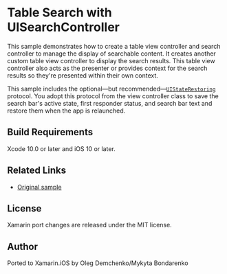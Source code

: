 Table Search with UISearchController
====================================

This sample demonstrates how to create a table view controller and search controller to manage the display of searchable content. It creates another custom table view controller to display the search results. This table view controller also acts as the presenter or provides context for the search results so they're presented within their own context.

This sample includes the optional—but recommended—[`UIStateRestoring`](https://developer.apple.com/documentation/uikit/uistaterestoring) protocol. You adopt this protocol from the view controller class to save the search bar's active state, first responder status, and search bar text and restore them when the app is relaunched.


Build Requirements
-------

Xcode 10.0 or later and iOS 10 or later.

Related Links
-------

- [Original sample](https://developer.apple.com/documentation/uikit/view_controllers/displaying_searchable_content_by_using_a_search_controller#//apple_ref/doc/uid/TP40014683)

License
-------

Xamarin port changes are released under the MIT license.

Author
------ 

Ported to Xamarin.iOS by Oleg Demchenko/Mykyta Bondarenko
